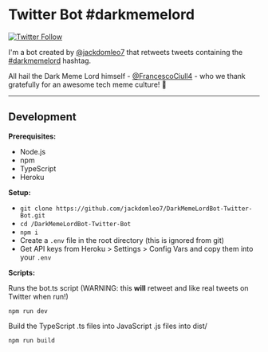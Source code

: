 # Twitter Bot #darkmemelord

[![Twitter Follow](https://img.shields.io/twitter/follow/DarkMemeLordBot?style=social)](https://twitter.com/DarkMemeLordBot)

I'm a bot created by [@jackdomleo7](https://twitter.com/jackdomleo7) that retweets tweets containing the [#darkmemelord](https://twitter.com/search?q=%23darkmemelord) hashtag.

All hail the Dark Meme Lord himself - [@FrancescoCiull4](https://twitter.com/FrancescoCiull4) - who we thank gratefully for an awesome tech meme culture! 🙏

---

## Development

**Prerequisites:**

- Node.js
- npm
- TypeScript
- Heroku

**Setup:**

- `git clone https://github.com/jackdomleo7/DarkMemeLordBot-Twitter-Bot.git`
- `cd /DarkMemeLordBot-Twitter-Bot`
- `npm i`
- Create a `.env` file in the root directory (this is ignored from git)
- Get API keys from Heroku > Settings > Config Vars and copy them into your `.env`

**Scripts:**

Runs the bot.ts script (WARNING: this **will** retweet and like real tweets on Twitter when run!)
```
npm run dev
```

Build the TypeScript .ts files into JavaScript .js files into dist/
```
npm run build
```